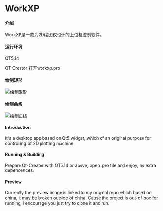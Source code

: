 # WorkXP

#### 介绍
WorkXP是一款为2D绘图仪设计的上位机控制软件。

#### 运行环境
QT5.14

QT Creator 打开workxp.pro

#### 绘制矩形
![绘制矩形](https://images.gitee.com/uploads/images/2020/0629/214748_5e6eccd6_1789340.gif "workxp_1.gif")

#### 绘制曲线
![绘制曲线](https://images.gitee.com/uploads/images/2020/0629/214858_55d5c6e2_1789340.gif "workxp_2.gif")

#### Introduction
It's a desktop app based on Qt5 widget, which of an original purpose for controlling of 2D plotting machine.

#### Running & Building
Prepare Qt-Creator with QT5.14 or above, open .pro file and enjoy, no extra dependences.

#### Preview
Currently the preview image is linked to my original repo which based on china, it may be broken outside of china. 
Cause the project is out-of-box for running, I encourage you just try to clone it and run.

